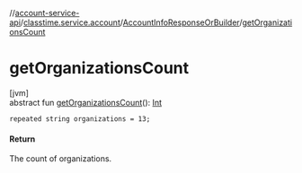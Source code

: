 //[account-service-api](../../../index.md)/[classtime.service.account](../index.md)/[AccountInfoResponseOrBuilder](index.md)/[getOrganizationsCount](get-organizations-count.md)

# getOrganizationsCount

[jvm]\
abstract fun [getOrganizationsCount](get-organizations-count.md)(): [Int](https://kotlinlang.org/api/latest/jvm/stdlib/kotlin/-int/index.html)

`repeated string organizations = 13;`

#### Return

The count of organizations.
